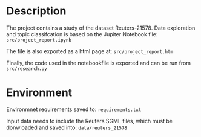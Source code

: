 # Description

The project contains a study of the dataset Reuters-21578. Data exploration and topic classifcation is based on the Jupiter Notebook file: 
`src/project_report.ipynb`

The file is also exported as a html page at: 
`src/project_report.htm`

Finally, the code used in the notebookfile is exported and can be run from 
`src/research.py`

# Environment 

Environmnet requirements saved to: 
`requirements.txt`

Input data needs to include the Reuters  SGML files, which must be donwloaded and saved into: 
`data/reuters_21578`
